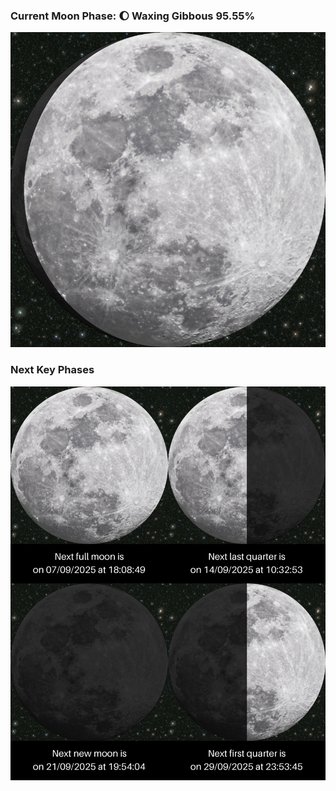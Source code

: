 ### Current Moon Phase: 🌔 Waxing Gibbous 95.55%
![Moon Phase](moonphase.png)
### Next Key Phases
![Gallery](gallery.png)
